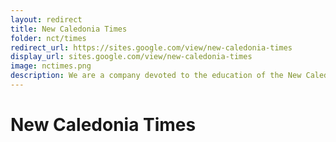 ```yaml
---
layout: redirect
title: New Caledonia Times
folder: nct/times
redirect_url: https://sites.google.com/view/new-caledonia-times
display_url: sites.google.com/view/new-caledonia-times
image: nctimes.png
description: We are a company devoted to the education of the New Caledonian people. We will have stories about the politics, sports, and business of New Caledonia. This website also features news from the real world. This website is run by Councilman Alex Snyder.
---
```


# New Caledonia Times
